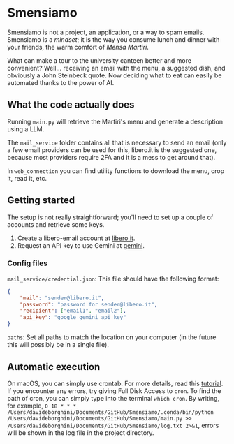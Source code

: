 # Smensiamo
Smensiamo is not a project, an application, or a way to spam emails. Smensiamo is a _mindset_; it is the way you consume lunch and dinner with your friends, the warm comfort of _Mensa Martiri_.

What can make a tour to the university canteen better and more convenient? Well... receiving an email with the menu, a suggested dish, and obviously a John Steinbeck quote. Now deciding what to eat can easily be automated thanks to the power of AI.

## What the code actually does
Running `main.py` will retrieve the Martiri's menu and generate a description using a LLM.

The `mail_service` folder contains all that is necessary to send an email (only a few email providers can be used for this, libero.it is the suggested one, because most providers require 2FA and it is a mess to get around that).

In `web_connection` you can find utility functions to download the menu, crop it, read it, etc.

## Getting started
The setup is not really straightforward; you'll need to set up a couple of accounts and retrieve some keys.

1. Create a libero-email account at [libero.it](https://registrazione.libero.it/?service_id=hp&ref=hp-hd).
2. Request an API key to use Gemini at [gemini](https://aistudio.google.com/app/apikey).

### Config files
`mail_service/credential.json`: This file should have the following format:

```json
{
    "mail": "sender@libero.it",
    "password": "password for sender@libero.it",
    "recipient": ["email1", "email2"],
    "api_key": "google gemini api key"
}
```

`paths`: Set all paths to match the location on your computer (in the future this will possibly be in a single file).

## Automatic execution
On macOS, you can simply use crontab. For more details, read this [tutorial](https://hackernoon.com/automate-python-scripts-on-mac-a-step-by-step-guide-to-scheduling-with-crontab). If you encounter any errors, try giving Full Disk Access to `cron`. To find the path of cron, you can simply type into the terminal `which cron`. By writing, for example, `0 18 * * * /Users/davideborghini/Documents/GitHub/Smensiamo/.conda/bin/python /Users/davideborghini/Documents/GitHub/Smensiamo/main.py >> /Users/davideborghini/Documents/GitHub/Smensiamo/log.txt 2>&1`, errors will be shown in the log file in the project directory.
